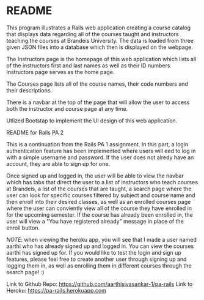 # README
This program illustrates a Rails web application creating a course catalog that displays data regarding all of the courses taught and instructors teaching the courses at Brandeis University. The data is loaded from three given JSON files into a database which then is displayed on the webpage.

The Instructors page is the homepage of this web application which lists all of the instructors first and last names as well as their ID numbers. Instructors page serves as the home page.

The Courses page lists all of the course names, their code numbers and their descriptions.

There is a navbar at the top of the page that will allow the user to access both the instructor and course page at any time.

Utlized Bootstap to implement the UI design of this web application.


README for Rails PA 2

This is a continuation from the Rails PA 1 assignment. In this part, a login authentication feature has been implemented where users will eed to log in with a simple username and password. If the user does not alredy have an account, they are able to sign up for one.

 Once signed up and logged in, the user will be able to view the navbar which has tabs that direct the user to a list of instructors who teach courses at Brandeis, a list of the courses that are taught, a search page where the user can look for specific courses filtered by subject and course name and then enroll into their desired classes, as well as an enrolled courses page where the user can conviently view all of the course they have enrolled in for the upcoming semester. If the course has already been enrolled in, the user will view a "You have registered already" message in place of the enroll button.

 *NOTE*: when viewing the heroku app, you will see that I made a user named aarthi who has already signed up and logged in. You can view the courses aarthi has signed up for. If you would like to test the login and sign up features, please feel free to create another user through signing up and logging them in, as well as enrolling them in different courses through the search page! :)


Link to Github Repo: https://github.com/aarthisivasankar-1/pa-rails
Link to Heroku: https://pa-rails.herokuapp.com